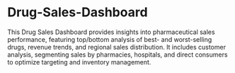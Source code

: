 # Drug-Sales-Dashboard
This Drug Sales Dashboard provides insights into pharmaceutical sales performance, featuring top/bottom analysis of best- and worst-selling drugs, revenue trends, and regional sales distribution. It includes customer analysis, segmenting sales by pharmacies, hospitals, and direct consumers to optimize targeting and inventory management.
